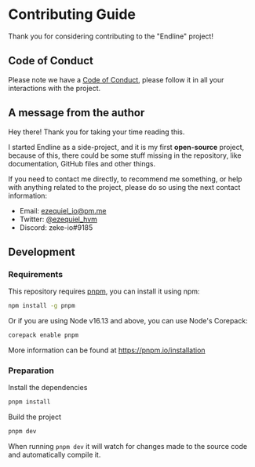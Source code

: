 # Contributing Guide

Thank you for considering contributing to the "Endline" project!

## Code of Conduct

Please note we have a [Code of Conduct](CODE-OF-CONDUCT.md), please follow it in all your interactions with the project.

## A message from the author

Hey there! Thank you for taking your time reading this.

I started Endline as a side-project, and it is my first **open-source** project,
because of this, there could be some stuff missing in the repository,
like documentation, GitHub files and other things.

If you need to contact me directly, to recommend me something,
or help with anything related to the project, please do so using the next contact information:

- Email: [ezequiel_io@pm.me](mailto:ezequiel_io@pm.me)
- Twitter: [@ezequiel_hvm](https://twitter.com/ezequiel_hvm)
- Discord: zeke-io#9185

## Development

### Requirements

This repository requires [pnpm](https://pnpm.js.org/en/),
you can install it using npm:

```bash
npm install -g pnpm
```

Or if you are using Node v16.13 and above, you can use Node's Corepack:

```bash
corepack enable pnpm
```

More information can be found at https://pnpm.io/installation

### Preparation

Install the dependencies

```bash
pnpm install
```

Build the project

```bash
pnpm dev
```

When running `pnpm dev` it will watch for changes made to the source code and automatically compile it.
